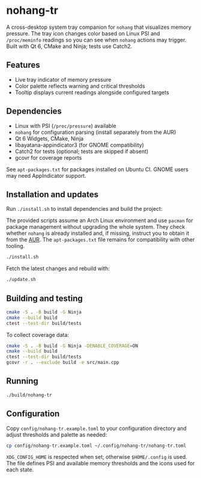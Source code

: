 # nohang-tr

A cross-desktop system tray companion for `nohang` that visualizes memory
pressure. The tray icon changes color based on Linux PSI and
`/proc/meminfo` readings so you can see when `nohang` actions may trigger.
Built with Qt 6, CMake and Ninja; tests use Catch2.

## Features

- Live tray indicator of memory pressure
- Color palette reflects warning and critical thresholds
- Tooltip displays current readings alongside configured targets

## Dependencies

- Linux with PSI (`/proc/pressure`) available
- `nohang` for configuration parsing (install separately from the AUR)
- Qt 6 Widgets, CMake, Ninja
- libayatana-appindicator3 (for GNOME compatibility)
- Catch2 for tests (optional; tests are skipped if absent)
- gcovr for coverage reports

See `apt-packages.txt` for packages installed on Ubuntu CI. GNOME users may
need AppIndicator support.

## Installation and updates

Run `./install.sh` to install dependencies and build the project:

The provided scripts assume an Arch Linux environment and use `pacman` for
package management without upgrading the whole system. They check whether
`nohang` is already installed and, if missing, instruct you to obtain it from
the [AUR](https://aur.archlinux.org/packages/nohang). The `apt-packages.txt`
file remains for compatibility with other tooling.

```bash
./install.sh
```

Fetch the latest changes and rebuild with:

```bash
./update.sh
```


## Building and testing

```bash
cmake -S . -B build -G Ninja
cmake --build build
ctest --test-dir build/tests
```

To collect coverage data:

```bash
cmake -S . -B build -G Ninja -DENABLE_COVERAGE=ON
cmake --build build
ctest --test-dir build/tests
gcovr -r . --exclude build -e src/main.cpp
```

## Running

```bash
./build/nohang-tr
```

## Configuration

Copy `config/nohang-tr.example.toml` to your configuration directory and
adjust thresholds and palette as needed:

```bash
cp config/nohang-tr.example.toml ~/.config/nohang-tr/nohang-tr.toml
```

`XDG_CONFIG_HOME` is respected when set; otherwise `$HOME/.config` is used.
The file defines PSI and available memory thresholds and the icons used for
each state.

